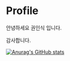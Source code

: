 # Profile

안녕하세요 권인식 입니다.



감사합니다.



[![Anurag's GitHub stats](https://github-readme-stats.vercel.app/api?username=Ian)](https://github.com/anuraghazra/github-readme-stats)


